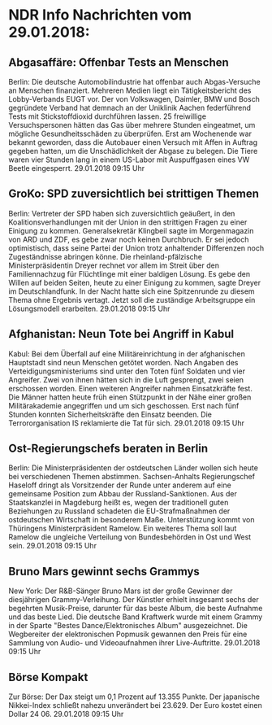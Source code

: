 # NDR Info Nachrichten vom 29.01.2018:


## Abgasaffäre: Offenbar Tests an Menschen
Berlin: Die deutsche Automobilindustrie hat offenbar auch Abgas-Versuche an Menschen finanziert. Mehreren Medien liegt ein Tätigkeitsbericht des Lobby-Verbands EUGT vor. Der von Volkswagen, Daimler, BMW und Bosch gegründete Verband hat demnach an der Uniklinik Aachen federführend Tests mit Stickstoffdioxid durchführen lassen. 25 freiwillige Versuchspersonen hätten das Gas über mehrere Stunden eingeatmet, um mögliche Gesundheitsschäden zu überprüfen. Erst am Wochenende war bekannt geworden, dass die Autobauer einen Versuch mit Affen in Auftrag gegeben hatten, um die Unschädlichkeit der Abgase zu belegen. Die Tiere waren vier Stunden lang in einem US-Labor mit Auspuffgasen eines VW Beetle eingesperrt. 29.01.2018 09:15 Uhr 

## GroKo: SPD zuversichtlich bei strittigen Themen
Berlin: Vertreter der SPD haben sich zuversichtlich geäußert, in den Koalitionsverhandlungen mit der Union in den strittigen Fragen zu einer Einigung zu kommen. Generalsekretär Klingbeil sagte im Morgenmagazin von ARD und ZDF, es gebe zwar noch keinen Durchbruch. Er sei jedoch optimistisch, dass seine Partei der Union trotz anhaltender Differenzen noch Zugeständnisse abringen könne. Die rheinland-pfälzische Ministerpräsidentin Dreyer rechnet vor allem im Streit über den Familiennachzug für Flüchtlinge mit einer baldigen Lösung. Es gebe den Willen auf beiden Seiten, heute zu einer Einigung zu kommen, sagte Dreyer im Deutschlandfunk. In der Nacht hatte sich eine Spitzenrunde zu diesem Thema ohne Ergebnis vertagt. Jetzt soll die zuständige Arbeitsgruppe ein Lösungsmodell erarbeiten. 29.01.2018 09:15 Uhr 

## Afghanistan: Neun Tote bei Angriff in Kabul
Kabul: Bei dem Überfall auf eine Militäreinrichtung in der afghanischen Hauptstadt sind neun Menschen getötet worden. Nach Angaben des Verteidigungsministeriums sind unter den Toten fünf Soldaten und vier Angreifer. Zwei von ihnen hätten sich in die Luft gesprengt, zwei seien erschossen worden. Einen weiteren Angreifer nahmen Einsatzkräfte fest. Die Männer hatten heute früh einen Stützpunkt in der Nähe einer großen Militärakademie angegriffen und um sich geschossen. Erst nach fünf Stunden konnten Sicherheitskräfte den Einsatz beenden. Die Terrororganisation IS reklamierte die Tat für sich. 29.01.2018 09:15 Uhr 

## Ost-Regierungschefs beraten in Berlin
Berlin: Die Ministerpräsidenten der ostdeutschen Länder wollen sich heute bei verschiedenen Themen abstimmen. Sachsen-Anhalts Regierungschef Haseloff dringt als Vorsitzender der Runde unter anderem auf eine gemeinsame Position zum Abbau der Russland-Sanktionen. Aus der Staatskanzlei in Magdeburg heißt es, wegen der traditionell guten Beziehungen zu Russland schadeten die EU-Strafmaßnahmen der ostdeutschen Wirtschaft in besonderem Maße. Unterstützung kommt von Thüringens Ministerpräsident Ramelow. Ein weiteres Thema soll laut Ramelow die ungleiche Verteilung von Bundesbehörden in Ost und West sein. 29.01.2018 09:15 Uhr 

## Bruno Mars gewinnt sechs Grammys
New York: Der R&B-Sänger Bruno Mars ist der große Gewinner der diesjährigen Grammy-Verleihung. Der Künstler erhielt insgesamt sechs der begehrten Musik-Preise, darunter für das beste Album, die beste Aufnahme und das beste Lied. Die deutsche Band Kraftwerk wurde mit einem Grammy in der Sparte "Bestes Dance/Elektronisches Album" ausgezeichnet. Die Wegbereiter der elektronischen Popmusik gewannen den Preis für eine Sammlung von Audio- und Videoaufnahmen ihrer Live-Auftritte. 29.01.2018 09:15 Uhr 

## Börse Kompakt
Zur Börse: Der Dax steigt um 0,1 Prozent auf 13.355 Punkte. Der japanische Nikkei-Index schließt nahezu unverändert bei 23.629. Der Euro kostet einen Dollar 24 06. 29.01.2018 09:15 Uhr 
